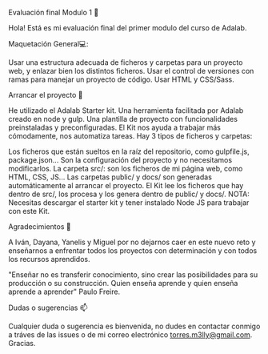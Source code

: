 Evaluación final Modulo 1 👋

Hola! Está es mi evaluación final del primer modulo del curso de Adalab.

Maquetación General💻:

Usar una estructura adecuada de ficheros y carpetas para un proyecto web, y enlazar bien los distintos ficheros.
Usar el control de versiones con ramas para manejar un proyecto de código.
Usar HTML y CSS/Sass.

Arrancar el proyecto 🔨

He utilizado el Adalab Starter kit. Una herramienta facilitada por Adalab creado en node y gulp. Una plantilla de proyecto con funcionalidades preinstaladas y preconfiguradas. El Kit nos ayuda a trabajar más cómodamente, nos automatiza tareas.
Hay 3 tipos de ficheros y carpetas:

Los ficheros que están sueltos en la raíz del repositorio, como gulpfile.js, package.json... Son la configuración del proyecto y no necesitamos modificarlos.
La carpeta src/: son los ficheros de mi página web, como HTML, CSS, JS...
Las carpetas public/ y docs/ son generadas automáticamente al arrancar el proyecto. El Kit lee los ficheros que hay dentro de src/, los procesa y los genera dentro de public/ y docs/.
NOTA: Necesitas descargar el starter kit y tener instalado Node JS para trabajar con este Kit.

Agradecimientos 🥰

A Iván, Dayana, Yanelis y Miguel por no dejarnos caer en este nuevo reto y enseñarnos a enfrentar todos los proyectos con determinación y con todos los recursos aprendidos.

"Enseñar no es transferir conocimiento, sino crear las posibilidades para su producción o su construcción. Quien enseña aprende y quien enseña aprende a aprender" Paulo Freire.

Dudas o sugerencias 📫

Cualquier duda o sugerencia es bienvenida, no dudes en contactar conmigo a tráves de las issues o de mi correo electrónico torres.m3lly@gmail.com. Gracias.

